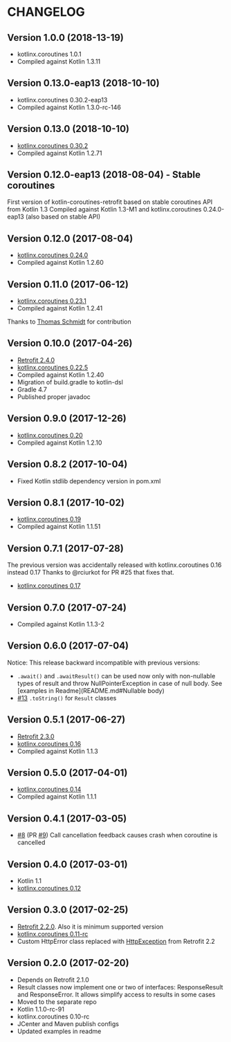 # CHANGELOG

## Version 1.0.0 (2018-13-19)

- kotlinx.coroutines 1.0.1
- Compiled against Kotlin 1.3.11

## Version 0.13.0-eap13 (2018-10-10)

- kotlinx.coroutines 0.30.2-eap13
- Compiled against Kotlin 1.3.0-rc-146

## Version 0.13.0 (2018-10-10)

- [kotlinx.coroutines 0.30.2](https://github.com/Kotlin/kotlinx.coroutines/releases/tag/0.30.2)
- Compiled against Kotlin 1.2.71

## Version 0.12.0-eap13 (2018-08-04) - Stable coroutines

First version of kotlin-coroutines-retrofit based on stable coroutines API from Kotlin 1.3
Compiled against Kotlin 1.3-M1 and kotlinx.coroutines 0.24.0-eap13 (also based on stable API)
 

## Version 0.12.0 (2017-08-04)

- [kotlinx.coroutines 0.24.0](https://github.com/Kotlin/kotlinx.coroutines/releases/tag/0.24.0)
- Compiled against Kotlin 1.2.60

## Version 0.11.0 (2017-06-12)

- [kotlinx.coroutines 0.23.1](https://github.com/Kotlin/kotlinx.coroutines/releases/tag/0.23.1)
- Compiled against Kotlin 1.2.41

Thanks to [Thomas Schmidt](https://github.com/bohsen) for contribution

## Version 0.10.0 (2017-04-26)

- [Retrofit 2.4.0](https://github.com/square/retrofit/blob/parent-2.4.0/CHANGELOG.md#version-240-2018-03-14)
- [kotlinx.coroutines 0.22.5](https://github.com/Kotlin/kotlinx.coroutines/releases/tag/0.22.5)
- Compiled against Kotlin 1.2.40
- Migration of build.gradle to kotlin-dsl
- Gradle 4.7
- Published proper javadoc

## Version 0.9.0 (2017-12-26)

- [kotlinx.coroutines 0.20](https://github.com/Kotlin/kotlinx.coroutines/releases/tag/0.20)
- Compiled against Kotlin 1.2.10

## Version 0.8.2 (2017-10-04)

- Fixed Kotlin stdlib dependency version in pom.xml

## Version 0.8.1 (2017-10-02)

- [kotlinx.coroutines 0.19](https://github.com/Kotlin/kotlinx.coroutines/releases/tag/0.19)
- Compiled against Kotlin 1.1.51

## Version 0.7.1 (2017-07-28)

The previous version was accidentally released with kotlinx.coroutines 0.16 instead 0.17
Thanks to @rciurkot for PR #25 that fixes that. 

- [kotlinx.coroutines 0.17](https://github.com/Kotlin/kotlinx.coroutines/releases/tag/0.17)

## Version 0.7.0 (2017-07-24)

- Compiled against Kotlin 1.1.3-2

## Version 0.6.0 (2017-07-04)

Notice: This release backward incompatible with previous versions:

- `.await()` and `.awaitResult()` can be used now only with non-nullable types of result 
and throw NullPointerException in case of null body. 
See [examples in Readme](README.md#Nullable body)
- [#13](https://github.com/gildor/kotlin-coroutines-retrofit/issues/13) `.toString()` for `Result` classes

## Version 0.5.1 (2017-06-27)

- [Retrofit 2.3.0](https://github.com/square/retrofit/blob/parent-2.3.0/CHANGELOG.md#version-230-2017-05-13)
- [kotlinx.coroutines 0.16](https://github.com/Kotlin/kotlinx.coroutines/releases/tag/0.16)
- Compiled against Kotlin 1.1.3

## Version 0.5.0 (2017-04-01)

- [kotlinx.coroutines 0.14](https://github.com/Kotlin/kotlinx.coroutines/releases/tag/0.14)
- Compiled against Kotlin 1.1.1

## Version 0.4.1 (2017-03-05)

- [#8](https://github.com/gildor/kotlin-coroutines-retrofit/issues/8) (PR [#9](https://github.com/gildor/kotlin-coroutines-retrofit/pull/9)) Call cancellation feedback causes crash when coroutine is cancelled

## Version 0.4.0 (2017-03-01)

- Kotlin 1.1
- [kotlinx.coroutines 0.12](https://github.com/Kotlin/kotlinx.coroutines/releases/tag/0.12)

## Version 0.3.0 (2017-02-25)

- [Retrofit 2.2.0](https://github.com/square/retrofit/blob/parent-2.2.0/CHANGELOG.md#version-220-2017-02-21). Also it is minimum supported version
- [kotlinx.coroutines 0.11-rc](https://github.com/Kotlin/kotlinx.coroutines/releases/tag/0.11-rc)
- Custom HttpError class replaced with [HttpException](https://github.com/square/retrofit/blob/parent-2.2.0/retrofit/src/main/java/retrofit2/HttpException.java) from Retrofit 2.2

## Version 0.2.0 (2017-02-20)

- Depends on Retrofit 2.1.0
- Result classes now implement one or two of interfaces: ResponseResult and ResponseError. It allows simplify access to results in some cases
- Moved to the separate repo
- Kotlin 1.1.0-rc-91
- kotlinx.coroutines 0.10-rc
- JCenter and Maven publish configs
- Updated examples in readme
